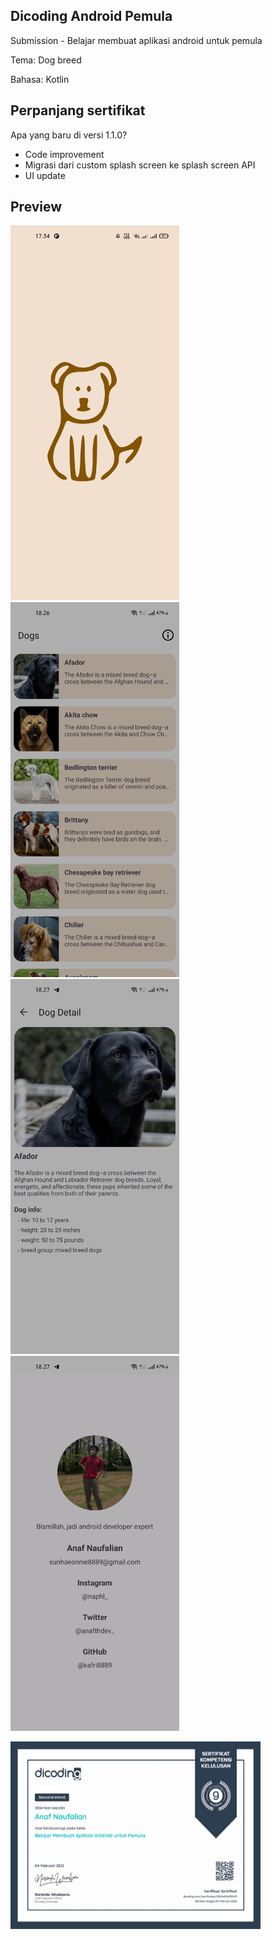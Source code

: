 ## Dicoding Android Pemula
Submission - Belajar membuat aplikasi android untuk pemula

<p>Tema: Dog breed</p>
<p>Bahasa: Kotlin</p>

## Perpanjang sertifikat
Apa yang baru di versi 1.1.0?
- Code improvement
- Migrasi dari custom splash screen ke splash screen API
- UI update

## Preview

<p float="left">
  <img src="https://github.com/kafri8889/Dicoding-Submission-Android-Pemula/blob/master/img/splash_screen.jpg" height="600" width="270" >
  <img src="https://github.com/kafri8889/Dicoding-Submission-Android-Pemula/blob/master/img/main_activity.jpg" height="600" width="270" >
  <img src="https://github.com/kafri8889/Dicoding-Submission-Android-Pemula/blob/master/img/detail_activity.jpg" height="600" width="270">
  <img src="https://github.com/kafri8889/Dicoding-Submission-Android-Pemula/blob/master/img/about_activity.jpg" height="600" width="270" >
</p>

<p float="center">
  <img src="https://github.com/kafri8889/Dicoding-Submission-Android-Pemula/blob/master/img/sertifikat_dicoding_android_pemula.jpg" height="300" width="400" >
</p>
